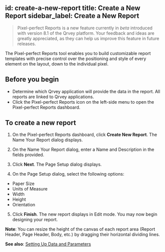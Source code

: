 id: create-a-new-report
title: Create a New Report
sidebar_label: Create a New Report
---
<div style={{textAlign: "justify"}}>


>Pixel-perfect Reports is a new feature currently in *beta* introduced with version 8.1 of the Qrvey platform. Your feedback and ideas are greatly appreciated, as they can help us improve this feature in future releases.

The Pixel-perfect Reports tool enables you to build customizable report templates with precise control over the positioning and style of every element on the layout, down to the individual pixel. 

## Before you begin
- Determine which Qrvey application will provide the data in the report. All reports are linked to Qrvey applications. 
- Click the Pixel-perfect Reports icon on the left-side menu to open the Pixel-perfect Reports dashboard.  

## To create a new report
1. On the Pixel-perfect Reports dashboard, click **Create New Report**. The Name Your Report dialog displays. 

2. On the Name Your Report dialog, enter a Name and Description in the fields provided. 

3. Click **Next**. The Page Setup dialog displays. 

4. On the Page Setup dialog, select the following options:
  - Paper Size
  - Units of Measure
  - Width
  - Height
  - Orientation

5. Click **Finish**. The new report displays in Edit mode. You may now begin designing your report. 

**Note**: You can resize the height of the canvas of each report area (Report Header, Page Header, Body, etc.)  by dragging their horizontal dividing lines.  

**See also**:
[Setting Up Data and Parameters](data-and-parameters.md)
